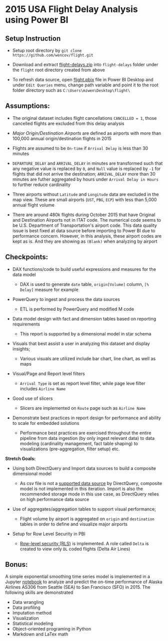 # 2015 USA Flight Delay Analysis using Power BI

## Setup Instruction
- Setup root directory by `git clone https://github.com/wencov/flight.git`

- Download and extract [flight-delays.zip](https://www.kaggle.com/usdot/flight-delays) into `flight-delays` folder under the `flight` root directory created from above

- To refresh data source, open [flight.pbix](flight.pbix) file in Power BI Desktop and under `Edit Queries` menu, change path variable and point it to the root folder directory such as `C:\Users\mzwen\Desktop\flight\`


## Assumptions:
- The original dataset includes flight cancellations `CANCELLED = 1`, those cancelled flights are excluded from this delay analysis

- *Major Origin/Destination Airports* are defined as airports with more than 100,000 annual origin/destination flights in 2015

- Flights are assumed to be `On-time` if `Arrival Delay` is less than 30 minutes

- `DEPARTURE_DELAY` and `ARRIVAL_DELAY` in minutes are transformed such that any negative value is replaced by `0`, and `Null` value is replaced by `-1` for flights that did not arrive the destination; `ARRIVAL_DELAY` more than 30 minutes are futher aggregated by hours under `Arrival Delay in Hours` to further reduce cardinality

- Three airports without `Latitude` and `Longitude` data are excluded in the map view. These are small airports (`UST`, `PBG`, `ECP`) with less than 5,000 annual flight volume

- There are around 480k flights during October 2015 that have Original and Destination Airports not in ITAT code. The numerical code seems to be U.S. Department of Transportation's airport code. This data quality issue is best fixed at data source before importing to Power BI due to performance concern. However, in this analysis, these airport codes are kept as is. And they are showing as `(Blank)` when analyzing by airport


## Checkpoints:
- DAX functions/code to build useful expressions and measures for the data model
  - DAX is used to generate `date` table, `origin[Volume]` column, `[% Delay]` measure for example

- PowerQuery to ingest and process the data sources
  - ETL is performed by PowerQuery and modified M code

- Data model design with fact and dimension tables based on reporting requirements
  - This report is supported by a dimensional model in star schema

- Visuals that best assist a user in analyzing this dataset and display insights;
  - Various visuals are utilized include bar chart, line chart, as well as maps

- Visual/Page and Report level filters
  - `Arrival Type` is set as report level filter, while page leve filter includes `Airline Name`

- Good use of slicers
  - Slicers are implemented on `Route` page such as `Airline Name`

- Demonstrate best practices in report design for performance and ability to scale for embedded solutions
  - Performance best practices are exercised throughout the entire pipeline from data ingestion (by only ingest relevant data) to data modeling (cardinality management, fact table shaping) to visualizations (pre-aggregation, filter setup) etc.

**Stretch Goals:**
- Using both DirectQuery and Import data sources to build a composite dimensional model
  - As csv file is not a [supported data source](https://docs.microsoft.com/en-us/power-bi/power-bi-data-sources) by DirectQuery, composite model is not implemented in this iteration. Import is also the recommended storage mode in this use case, as DirectQuery relies on high performance data source

- Use of aggregates/aggregation tables to support visual performance;
  - Flight volume by airport is aggregated on `origin` and `destination` tables in order to define and visualize major airports

- Setup for Row Level Security in PBI
  - [Row-level security (RLS)](https://docs.microsoft.com/en-us/power-bi/service-admin-rls) is implemented. A role called `Delta` is created to view only `DL` coded flights (Delta Air Lines)


## Bonus:
A simple exponential smoothing time series model is implemented in a Jupyter [notebook](tsa.ipynb) to analyze and predict the on-time performance of Alaska Airlines AS306 from Seattle (SEA) to San Francisco (SFO) in 2015. The following skills are demonstrated
- Data wrangling 
- Data profiling 
- Imputation method
- Visualization
- Statistical modeling
- Object-oriented programing in Python
- Markdown and LaTex math
